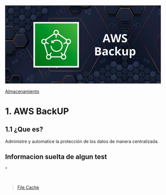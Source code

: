 ![Amazon BackUp](../../00_assets/Almacenamiento/backup-logo.png)

[Almacenamiento](../../02-Almacenamiento/)

# 1. AWS BackUP

## 1.1 ¿Que es?

Administre y automatice la protección de los datos de manera centralizada.

## Informacion suelta de algun test

    *


<br/>

> [File Cache](../../3-Bases_de_Datos/aurora.md)

<br/>